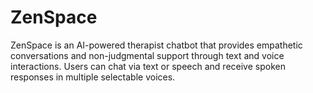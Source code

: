 # ZenSpace
ZenSpace is an AI-powered therapist chatbot that provides empathetic conversations and non-judgmental support through text and voice interactions. Users can chat via text or speech and receive spoken responses in multiple selectable voices.
<!img = logo.jpg>
